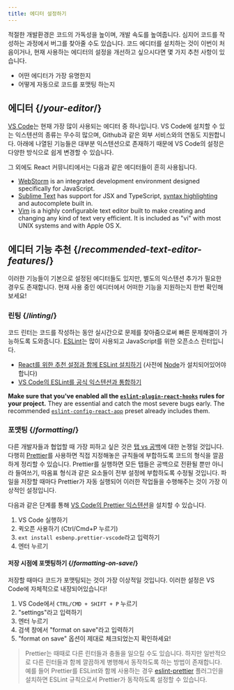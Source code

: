 ```yaml
---
title: 에디터 설정하기
---
```


<Intro>

적절한 개발환경은 코드의 가독성을 높이며, 개발 속도를 높여줍니다. 심지어 코드를 작성하는 과정에서 버그를 찾아줄 수도 있습니다. 코드 에디터를 설치하는 것이 이번이 처음이거나, 현재 사용하는 에디터의 설정을 개선하고 싶으시다면 몇 가지 추천 사항이 있습니다.

</Intro>

<YouWillLearn>

* 어떤 에디터가 가장 유명한지
* 어떻게 자동으로 코드를 포맷팅 하는지

</YouWillLearn>

## 에디터 {/*your-editor*/}

[VS Code](https://code.visualstudio.com/)는 현재 가장 많이 사용되는 에디터 중 하나입니다. VS Code에 설치할 수 있는 익스텐션의 종류는 무수히 많으며, Github과 같은 외부 서비스와의 연동도 지원합니다. 아래에 나열된 기능들은 대부분 익스텐션으로 존재하기 때문에 VS Code의 설정은 다양한 방식으로 쉽게 변경할 수 있습니다.

그 외에도 React 커뮤니티에서는 다음과 같은 에디터들이 흔히 사용됩니다.

* [WebStorm](https://www.jetbrains.com/webstorm/) is an integrated development environment designed specifically for JavaScript.
* [Sublime Text](https://www.sublimetext.com/) has support for JSX and TypeScript, [syntax highlighting](https://stackoverflow.com/a/70960574/458193) and autocomplete built in.
* [Vim](https://www.vim.org/) is a highly configurable text editor built to make creating and changing any kind of text very efficient. It is included as "vi" with most UNIX systems and with Apple OS X.

## 에디터 기능 추천 {/*recommended-text-editor-features*/}

이러한 기능들이 기본으로 설정된 에디터들도 있지만, 별도의 익스텐션 추가가 필요한 경우도 존재합니다. 현재 사용 중인 에디터에서 어떠한 기능을 지원하는지 한번 확인해보세요!

### 린팅 {/*linting*/}

코드 린터는 코드를 작성하는 동안 실시간으로 문제를 찾아줌으로써 빠른 문제해결이 가능하도록 도와줍니다. [ESLint](https://eslint.org/)는 많이 사용되고 JavaScript를 위한 오픈소스 린터입니다.

* [React를 위한 추천 설정과 함께 ESLint 설치하기](https://www.npmjs.com/package/eslint-config-react-app) (사전에 [Node](https://nodejs.org/ko/download/current/)가 설치되어있어야 합니다)
* [VS Code의 ESLint를 공식 익스텐션과 통합하기](https://marketplace.visualstudio.com/items?itemName=dbaeumer.vscode-eslint)

**Make sure that you've enabled all the [`eslint-plugin-react-hooks`](https://www.npmjs.com/package/eslint-plugin-react-hooks) rules for your project.** They are essential and catch the most severe bugs early. The recommended [`eslint-config-react-app`](https://www.npmjs.com/package/eslint-config-react-app) preset already includes them.

### 포맷팅 {/*formatting*/}

다른 개발자들과 협업할 때 가장 피하고 싶은 것은 [탭 vs 공백](https://www.google.com/search?q=tabs+vs+spaces)에 대한 논쟁일 것입니다. 다행히 [Prettier](https://prettier.io/)를 사용하면 직접 지정해놓은 규칙들에 부합하도록 코드의 형식을 깔끔하게 정리할 수 있습니다. Prettier를 실행하면 모든 탭들은 공백으로 전환될 뿐만 아니라 들여쓰기, 따옴표 형식과 같은 요소들이 전부 설정에 부합하도록 수정될 것입니다. 파일을 저장할 때마다 Prettier가 자동 실행되어 이러한 작업들을 수행해주는 것이 가장 이상적인 설정입니다.

다음과 같은 단계를 통해 [VS Code의 Prettier 익스텐션](https://marketplace.visualstudio.com/items?itemName=esbenp.prettier-vscode)을 설치할 수 있습니다.

1. VS Code 실행하기
2. 퀵오픈 사용하기 (Ctrl/Cmd+P 누르기)
3. `ext install esbenp.prettier-vscode`라고 입력하기
4. 엔터 누르기

#### 저장 시점에 포맷팅하기 {/*formatting-on-save*/}

저장할 때마다 코드가 포맷팅되는 것이 가장 이상적일 것입니다. 이러한 설정은 VS Code에 자체적으로 내장되어있습니다!

1. VS Code에서 `CTRL/CMD + SHIFT + P` 누르기
2. "settings"라고 입력하기
3. 엔터 누르기
4. 검색 창에서 "format on save"라고 입력하기
5. "format on save" 옵션이 제대로 체크되었는지 확인하세요!

> Prettier는 때때로 다른 린터들과 충돌을 일으킬 수도 있습니다. 하지만 일반적으로 다른 린터들과 함께 깔끔하게 병행해서 동작하도록 하는 방법이 존재합니다. 예를 들어 Prettier를 ESLint와 함께 사용하는 경우 [eslint-prettier](https://github.com/prettier/eslint-plugin-prettier) 플러그인을 설치하면 ESLint 규칙으로서 Prettier가 동작하도록 설정할 수 있습니다.